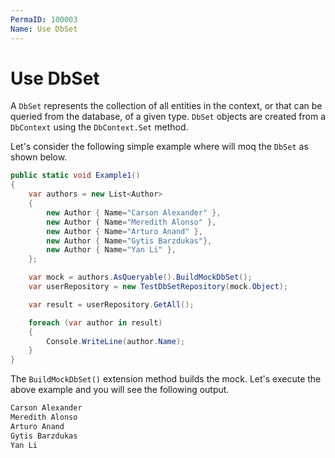 ```yaml
---
PermaID: 100003
Name: Use DbSet
---
```


# Use DbSet

A `DbSet` represents the collection of all entities in the context, or that can be queried from the database, of a given type. `DbSet` objects are created from a `DbContext` using the `DbContext.Set` method.

Let's consider the following simple example where will moq the `DbSet` as shown below.

```csharp
public static void Example1()
{
    var authors = new List<Author>
    {
        new Author { Name="Carson Alexander" },
        new Author { Name="Meredith Alonso" },
        new Author { Name="Arturo Anand" },
        new Author { Name="Gytis Barzdukas"},
        new Author { Name="Yan Li" },
    };

    var mock = authors.AsQueryable().BuildMockDbSet();
    var userRepository = new TestDbSetRepository(mock.Object);

    var result = userRepository.GetAll();

    foreach (var author in result)
    {
        Console.WriteLine(author.Name);
    }
}
```

The `BuildMockDbSet()` extension method builds the mock. Let's execute the above example and you will see the following output.

```csharp
Carson Alexander
Meredith Alonso
Arturo Anand
Gytis Barzdukas
Yan Li
```
